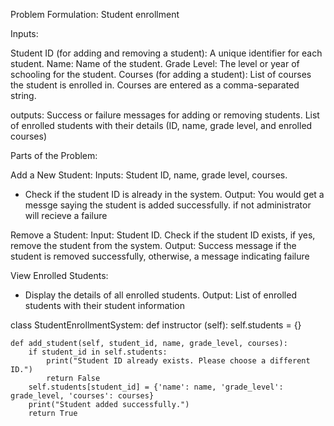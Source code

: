 Problem Formulation: Student enrollment 

Inputs:

Student ID (for adding and removing a student): A unique identifier for each student.
Name: Name of the student.
Grade Level: The level or year of schooling for the student.
Courses (for adding a student): List of courses the student is enrolled in. Courses are entered as a comma-separated string.

outputs: 
Success or failure messages for adding or removing students.
List of enrolled students with their details (ID, name, grade level, and enrolled courses)

Parts of the Problem:

Add a New Student:
Inputs: Student ID, name, grade level, courses.
- Check if the student ID is already in the system.
Output: You would get a messge saying the student is added successfully. if not administrator will recieve a failure

Remove a Student:
Input: Student ID.
Check if the student ID exists, if yes, remove the student from the system.
Output: Success message if the student is removed successfully, otherwise, a message indicating failure

View Enrolled Students:
- Display the details of all enrolled students.
Output: List of enrolled students with their student information

class StudentEnrollmentSystem:
    def instructor (self):
        self.students = {}
        
    def add_student(self, student_id, name, grade_level, courses):
        if student_id in self.students:
            print("Student ID already exists. Please choose a different ID.")
            return False
        self.students[student_id] = {'name': name, 'grade_level': grade_level, 'courses': courses}
        print("Student added successfully.")
        return True
